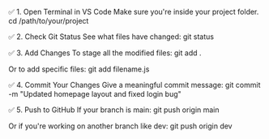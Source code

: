 ✅ 1. Open Terminal in VS Code
Make sure you're inside your project folder.
cd /path/to/your/project

✅ 2. Check Git Status
See what files have changed:
git status

✅ 3. Add Changes
To stage all the modified files:
git add .

Or to add specific files:
git add filename.js

✅ 4. Commit Your Changes
Give a meaningful commit message:
git commit -m "Updated homepage layout and fixed login bug"

✅ 5. Push to GitHub
If your branch is main:
git push origin main

Or if you're working on another branch like dev:
git push origin dev
